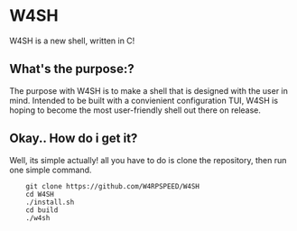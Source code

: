 
# W4SH

W4SH is a new shell, written in C! 

## What's the purpose:?
The purpose with W4SH is to make a shell that is designed with the user in mind. Intended to be built with a convienient configuration TUI, W4SH is hoping to become the most user-friendly shell out there on release.

## Okay.. How do i get it?
Well, its simple actually! all you have to do is clone the repository, then run one simple command.

``` 
    git clone https://github.com/W4RPSPEED/W4SH
    cd W4SH
    ./install.sh
    cd build
    ./w4sh
```
